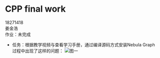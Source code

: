 # CPP final work
18271418  
姜金浩  
作业：未完成
- 任务：根据教学视频与查看学习手册，通过编译源码方式安装Nebula Graph
过程中出现了这样的问题：
![图一](/Desktop/QQ20191229210457.png)
